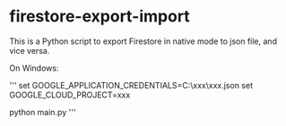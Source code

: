 # firestore-export-import

This is a Python script to export Firestore in native mode to json file, and vice versa.

On Windows:

'''
set GOOGLE_APPLICATION_CREDENTIALS=C:\xxx\xxx.json
set GOOGLE_CLOUD_PROJECT=xxx

python main.py
'''
